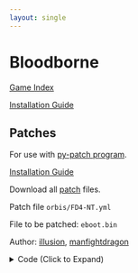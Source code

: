 ```yaml
---
layout: single
---
```


# Bloodborne

[Game Index](/patch/#fromsoftware-titles)

[Installation Guide](https://illusion0001.github.io/install-instructions/)

## Patches

For use with [py-patch program](https://github.com/illusion0001/py-patcher/releases/).

[Installation Guide](/install-instructions/)

Download all [patch](/_patch/patch.zip) files.

Patch file `orbis/FD4-NT.yml`

File to be patched: `eboot.bin`

Author: [illusion](https://twitter.com/illusion0002), [manfightdragon](https://twitter.com/manfightdragon)

<details>
<summary>Code (Click to Expand)</summary>

{% highlight yml %}
{% flexible_include _patch0/orbis/FD4-Orbis.yml %}
{% endhighlight %}

</details>
